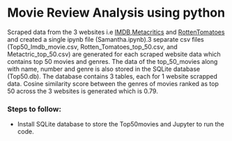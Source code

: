 # Movie Review Analysis using python

Scraped data from the 3 websites i.e [IMDB](https://www.imdb.com/chart/top "IMDB"),[Metacritics](https://www.metacritic.com/browse/movies/score/metascore/all/filtered?sort=desc "Metacritics") and [RottenTomatoes](https://www.rottentomatoes.com/top/bestofrt/ "RottenTomatoes") and created a single ipynb file (Samantha.ipynb).3 separate csv files (Top50_Imdb_movie.csv, Rotten_Tomatoes_top_50.csv, and Metactric_top_50.csv) are generated for each scraped website data which contains top 50 movies and genres. The data of the top_50_movies along with name, number and genre is also stored in the SQLite database (Top50.db). The database contains 3 tables, each for 1 website scrapped data. Cosine similarity score between the genres of movies ranked as top 50 across the 3 websites is generated which is 0.79.

### Steps to follow:
* Install SQLite database to store the Top50movies and Jupyter to run the code.
